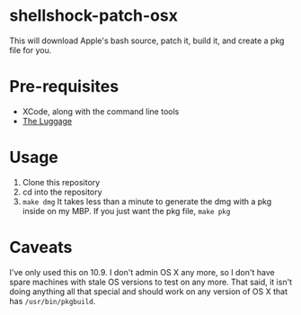 shellshock-patch-osx
====================

This will download Apple's bash source, patch it, build it, and create a pkg file for you.

# Pre-requisites
* XCode, along with the command line tools
* [The Luggage](https://github.com/unixorn/luggage)

# Usage
1. Clone this repository
2. cd into the repository
3. `make dmg` It takes less than a minute to generate the dmg with a pkg inside on my MBP. If you just want the pkg file, `make pkg`

# Caveats
I've only used this on 10.9. I don't admin OS X any more, so I don't have spare machines with stale OS versions to test on any more. That said, it isn't doing anything all that special and should work on any version of OS X that has `/usr/bin/pkgbuild`.

